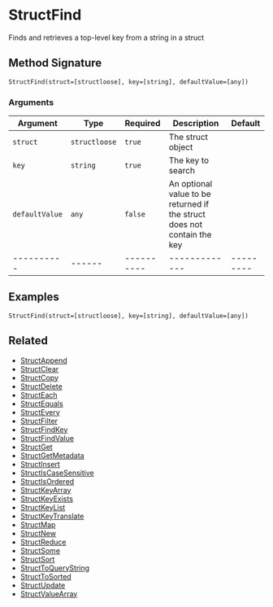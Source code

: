 # StructFind

Finds and retrieves a top-level key from a string in a struct

## Method Signature

```
StructFind(struct=[structloose], key=[string], defaultValue=[any])
```

### Arguments

| Argument       | Type          | Required   | Description                                                             | Default   |
| -------------- | ------------- | ---------- | ----------------------------------------------------------------------- | --------- |
| `struct`       | `structloose` | `true`     | The struct object                                                       |           |
| `key`          | `string`      | `true`     | The key to search                                                       |           |
| `defaultValue` | `any`         | `false`    | An optional value to be returned if the struct does not contain the key |           |
| ----------     | ------        | ---------- | -------------                                                           | --------- |

## Examples

```
StructFind(struct=[structloose], key=[string], defaultValue=[any])
```

## Related

* [StructAppend](structappend.md)
* [StructClear](structclear.md)
* [StructCopy](structcopy.md)
* [StructDelete](structdelete.md)
* [StructEach](structeach.md)
* [StructEquals](structequals.md)
* [StructEvery](structevery.md)
* [StructFilter](structfilter.md)
* [StructFindKey](structfindkey.md)
* [StructFindValue](structfindvalue.md)
* [StructGet](structget.md)
* [StructGetMetadata](structgetmetadata.md)
* [StructInsert](structinsert.md)
* [StructIsCaseSensitive](structiscasesensitive.md)
* [StructIsOrdered](structisordered.md)
* [StructKeyArray](structkeyarray.md)
* [StructKeyExists](structkeyexists.md)
* [StructKeyList](structkeylist.md)
* [StructKeyTranslate](structkeytranslate.md)
* [StructMap](structmap.md)
* [StructNew](structnew.md)
* [StructReduce](structreduce.md)
* [StructSome](structsome.md)
* [StructSort](structsort.md)
* [StructToQueryString](structtoquerystring.md)
* [StructToSorted](structtosorted.md)
* [StructUpdate](structupdate.md)
* [StructValueArray](structvaluearray.md)
